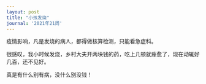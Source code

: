 ```yaml
---
layout: post
title: "小孩发烧"
journal: '2021年21周'
---
```


疫情影响，凡是发烧的病人，都得做核算检测，只能看急症科。

很感叹，我小时候发烧，乡村大夫开两块钱的药，吃上几顿就痊愈了，现在动辄好几百，还不见好。

真是有什么别有病，没什么别没钱！
